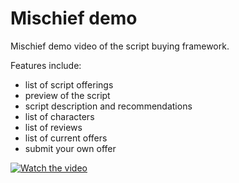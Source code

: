 # Mischief demo
Mischief demo video of the script buying framework.

Features include:
- list of script offerings
- preview of the script
- script description and recommendations
- list of characters
- list of reviews
- list of current offers
- submit your own offer

[![Watch the video](https://img.youtube.com/vi/XnQ5lfQc5zA/maxresdefault.jpg)](https://youtu.be/XnQ5lfQc5zA)
